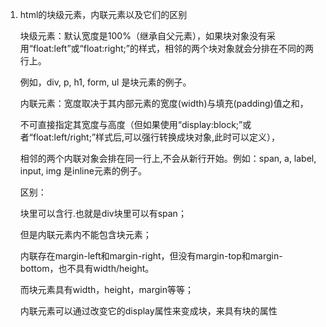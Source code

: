1. html的块级元素，内联元素以及它们的区别

   块级元素：默认宽度是100%（继承自父元素），如果块对象没有采用“float:left”或“float:right;”的样式，相邻的两个块对象就会分排在不同的两行上。

   例如，div, p, h1, form, ul 是块元素的例子。

   内联元素：宽度取决于其内部元素的宽度(width)与填充(padding)值之和，

   不可直接指定其宽度与高度（但如果使用“display:block;”或者“float:left/right;”样式后,可以强行转换成块对象,此时可以定义），

   相邻的两个内联对象会排在同一行上,不会从新行开始。例如：span, a, label, input, img 是inline元素的例子。

   区别：

   块里可以含行.也就是div块里可以有span；

   但是内联元素内不能包含块元素；

   内联存在margin-left和margin-right，但没有margin-top和margin-bottom，也不具有width/height。

   而块元素具有width，height，margin等等；
   
   内联元素可以通过改变它的display属性来变成块，来具有块的属性